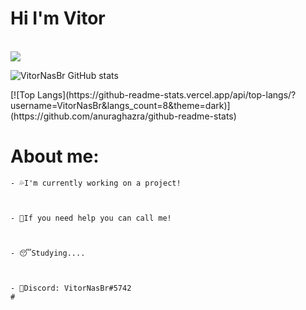# Hi I'm Vitor
<br/>
<img src="https://discord.c99.nl/widget/theme-3/396468587398823938.png"> 

![VitorNasBr GitHub stats](https://github-readme-stats.vercel.app/api?username=VitorNasBr&show_icons=true&theme=dark) 

<div>
  [![Top Langs](https://github-readme-stats.vercel.app/api/top-langs/?username=VitorNasBr&langs_count=8&theme=dark)](https://github.com/anuraghazra/github-readme-stats)
</div>



# About me:

```
- 💦I'm currently working on a project!
 


- 👊If you need help you can call me!
 


- 😴Studying....



- 🧾Discord: VitorNasBr#5742
#
```
<br/>







